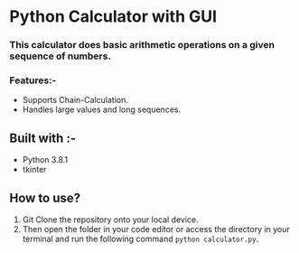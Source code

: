 # Python Calculator with GUI

### This calculator does basic arithmetic operations on a given sequence of numbers.

### Features:-
- Supports Chain-Calculation.
- Handles large values and long sequences.

## Built with :-
- Python 3.8.1
- tkinter

## How to use?
1. Git Clone the repository onto your local device.
2. Then open the folder in your code editor or access the directory in your terminal and run the following command ```python calculator.py```.

